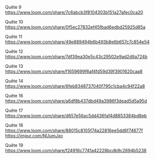 Quête 9
https://www.loom.com/share/7c6abcb3f8104303b151a27afec0ca20

Quête 10
https://www.loom.com/share/0f5ec27832ef45fbad6edbd25925d85a

Quête 11
https://www.loom.com/share/49e889494b6b493b8e6b657c7c854e54


Quête 12
https://www.loom.com/share/7df39ea30e5c43c29502e9ad2d9a724b

Quête 13 
https://www.loom.com/share/f1659699f6af4fd59d39f3901620caa8

Quête 14
https://www.loom.com/share/6feb8348737040f795c1cba4c94f22a8

Quête 16
https://www.loom.com/share/a6df8b437dbd49a3986f3dead5d5a95d

Quête 17
https://www.loom.com/share/d657e56ac5dd436faf4d8853384bd8eb

Quête 18
https://www.loom.com/share/88015c8105f74a22816ee5dd6f74677f
https://imgur.com/NUumJxo

Quête 19 
https://www.loom.com/share/f24916c7741a42228bcdb9c2694b5238
